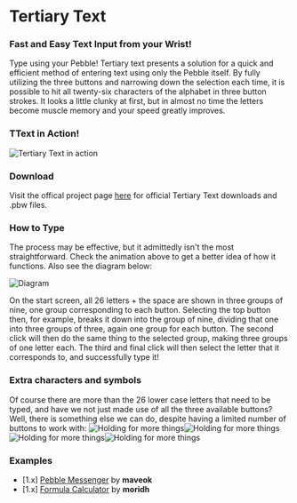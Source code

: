 # Tertiary Text

### Fast and Easy Text Input from your Wrist!
Type using your Pebble! Tertiary text presents a solution for a quick and efficient method of entering text using only the Pebble itself. By fully utilizing the three buttons and narrowing down the selection each time, it is possible to hit all twenty-six characters of the alphabet in three button strokes. It looks a little clunky at first, but in almost no time the letters become muscle memory and your speed greatly improves.

### TText in Action!
![Tertiary Text in action](https://raw.github.com/vgmoose/tertiary_text/master/docs/img/peb.gif)

### Download
Visit the offical project page [here](http://vgmoose.com/pebble/) for official Tertiary Text downloads and .pbw files.

### How to Type
The process may be effective, but it admittedly isn't the most straightforward. Check the animation above to get a better idea of how it functions. Also see the diagram below:

![Diagram](https://raw.github.com/vgmoose/tertiary_text/master/docs/img/diagram.png)

On the start screen, all 26 letters + the space are shown in three groups of nine, one group corresponding to each button. Selecting the top button then, for example, breaks it down into the group of nine, dividing that one into three groups of three, again one group for each button. The second click will then do the same thing to the selected group, making three groups of one letter each. The third and final click will then select the letter that it corresponds to, and successfully type it!

### Extra characters and symbols
Of course there are more than the 26 lower case letters that need to be typed, and have we not just made use of all the three available buttons? Well, there is something else we can do, despite having a limited number of buttons to work with:
![Holding for more things](https://raw.github.com/vgmoose/tertiary_text/master/docs/img/pebuse.png)![Holding for more things](https://raw.github.com/vgmoose/tertiary_text/master/docs/img/pebcaps.png)![Holding for more things](https://raw.github.com/vgmoose/tertiary_text/master/docs/img/peblow.png)![Holding for more things](https://raw.github.com/vgmoose/tertiary_text/master/docs/img/pebnum.png)

### Examples
- [1.x] [Pebble Messenger](http://forums.getpebble.com/discussion/7954/android-pebble-messenger-whatsapp-sms-quick-responses-typing) by **maveok**
- [1.x] [Formula Calculator](http://forums.getpebble.com/discussion/5285/watch-app-formula-calculator) by **moridh**


